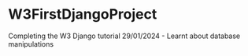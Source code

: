 # W3FirstDjangoProject
Completing the W3 Django tutorial
29/01/2024 - Learnt about database manipulations

